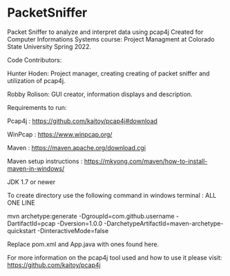 # PacketSniffer
 Packet Sniffer to analyze and interpret data using pcap4j
 Created for Computer Informations Systems course: Project Managment at Colorado State University Spring 2022.

 Code Contributors:

   Hunter Hoden: Project manager, creating creating of packet sniffer and utilization of pcap4j.

   Robby Rolison: GUI creator, information displays and description. 


 Requirements to run: 

   Pcap4j : https://github.com/kaitoy/pcap4j#download 

   WinPcap : https://www.winpcap.org/

   Maven : https://maven.apache.org/download.cgi  

   Maven setup instructions : https://mkyong.com/maven/how-to-install-maven-in-windows/ 

   JDK 1.7 or newer

   To create directory use the following command in windows terminal : ALL ONE LINE

   mvn archetype:generate -DgroupId=com.github.username -DartifactId=pcap -Dversion=1.0.0 -DarchetypeArtifactId=maven-archetype-quickstart -DinteractiveMode=false 

   Replace pom.xml and App.java with ones found here. 
   

For more information on the pcap4j tool used and how to use it please visit: 
https://github.com/kaitoy/pcap4j 

   